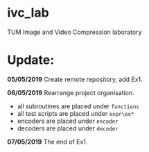 # ivc_lab
TUM Image and Video Compression laboratory

# Update:
**05/05/2019** Create remote repository, add Ex1.  

**06/05/2019** Rearrange project organisation.  
+ all subroutines are placed under `functions`  
+ all test scripts are placed under `expr\ex*`  
+ encoders are placed under `encoder`  
+ decoders are placed under `decoder`  

**07/05/2019** The end of Ex1.


